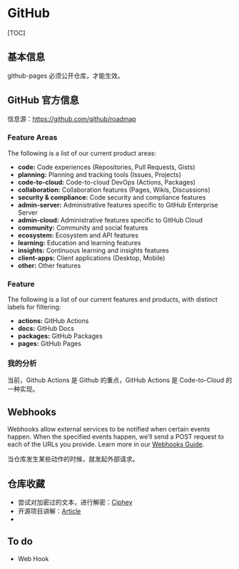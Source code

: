 # GitHub

[TOC]

## 基本信息

github-pages 必须公开仓库，才能生效。

## GitHub 官方信息

信息源：https://github.com/github/roadmap

### Feature Areas

The following is a list of our current product areas:

- **code:** Code experiences (Repositories, Pull Requests, Gists)
- **planning:** Planning and tracking tools (Issues, Projects)
- **code-to-cloud:** Code-to-cloud DevOps (Actions, Packages)
- **collaboration:** Collaboration features (Pages, Wikis, Discussions)
- **security & compliance:** Code security and compliance features
- **admin-server:** Administrative features specific to GitHub Enterprise Server
- **admin-cloud:** Administrative features specific to GitHub Cloud
- **community:** Community and social features
- **ecosystem:** Ecosystem and API features
- **learning:** Education and learning features
- **insights:** Continuous learning and insights features
- **client-apps:** Client applications (Desktop, Mobile)
- **other:** Other features

### Feature

The following is a list of our current features and products, with distinct labels for filtering:

- **actions:** GitHub Actions
- **docs:** GitHub Docs
- **packages:** GitHub Packages
- **pages:** GitHub Pages

### 我的分析

当前，Github Actions 是 Github 的重点，GitHub Actions 是 Code-to-Cloud 的一种实现。



## Webhooks

Webhooks allow external services to be notified when certain events happen. When the specified events happen, we’ll send a POST request to each of the URLs you provide. Learn more in our [Webhooks Guide](https://developer.github.com/webhooks/).

当仓库发生某些动作的时候，就发起外部请求。

## 仓库收藏

* 尝试对加密过的文本，进行解密：[Ciphey](https://github.com/Ciphey/Ciphey) 
* 开源项目讲解：[Article](https://github.com/HelloGitHub-Team/Article)
* 

## To do

* Web Hook